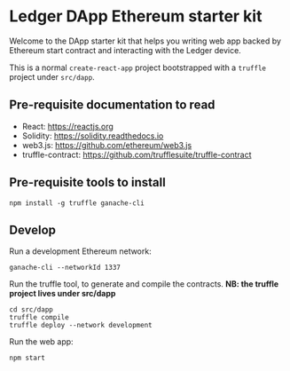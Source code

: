 # Ledger DApp Ethereum starter kit

Welcome to the DApp starter kit that helps you writing web app backed by Ethereum start contract and interacting with the Ledger device.

This is a normal `create-react-app` project bootstrapped with a `truffle` project under `src/dapp`.

## Pre-requisite documentation to read

* React: https://reactjs.org
* Solidity: https://solidity.readthedocs.io
* web3.js: https://github.com/ethereum/web3.js
* truffle-contract: https://github.com/trufflesuite/truffle-contract

## Pre-requisite tools to install

```
npm install -g truffle ganache-cli
```

## Develop

Run a development Ethereum network:

```
ganache-cli --networkId 1337
```

Run the truffle tool, to generate and compile the contracts. **NB: the truffle project lives under src/dapp**

```
cd src/dapp
truffle compile
truffle deploy --network development
```

Run the web app:

```
npm start
```
